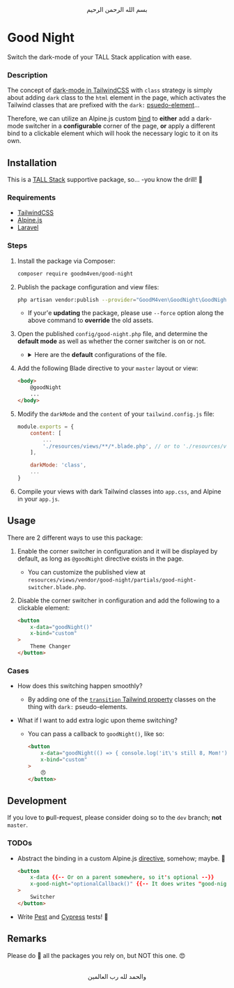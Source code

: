 <div align="center">
    بسم الله الرحمن الرحيم
</div>

# Good Night

Switch the dark-mode of your TALL Stack application with ease.

### Description

The concept of [dark-mode in TailwindCSS](https://tailwindcss.com/docs/dark-mode) with `class` strategy is simply about adding `dark` class to the `html` element in the page, which activates the Tailwind classes that are prefixed with the `dark:` [psuedo-element](https://tailwindcss.com/docs/hover-focus-and-other-states#pseudo-elements)...

Therefore, we can utilize an Alpine.js custom [bind](https://alpinejs.dev/globals/alpine-bind) to **either** add a dark-mode switcher in a **configurable** corner of the page, **or** apply a different bind to a clickable element which will hook the necessary logic to it on its own.


## Installation

This is a [TALL Stack](https://tallstack.dev) supportive package, so... -you know the drill! 🙂

### Requirements

- [TailwindCSS](https://tailwindcss.com)
- [Alpine.js](https://alpinejs.dev)
- [Laravel](https://laravel.com)

### Steps

1. Install the package via Composer:

   ```bash
   composer require goodm4ven/good-night
   ```

2. Publish the package configuration and view files:

   ```bash
   php artisan vendor:publish --provider="GoodM4ven\GoodNight\GoodNightServiceProvider"
   ```

   - If your'e **updating** the package, please use `--force` option along the above command to **override** the old assets.

3. Open the published `config/good-night.php` file, and determine the **default mode** as well as whether the corner switcher is on or not.

   - <details>
       <summary>
         Here are the <b>default</b> configurations of the file.
       </summary><br>

     ```php
     /*
      |--------------------------------------------------------------------------
      | Default Mode
      |--------------------------------------------------------------------------
      |
      | Determine the default dark/light mode that the app will start with.
      |
      | The default is `light` and is stored in `$store.goodNightMode`.
      |
      */

     'default-mode' => env('GOOD_NIGHT_DEFAULT', 'light'),


     /*
      |--------------------------------------------------------------------------
      | Switcher Enabled
      |--------------------------------------------------------------------------
      |
      | Decide whether to show or hide the corner dark-mode switcher in the page.
      |
      | Either way, the package won't work without `@goodNight` directive.
      |
      */

     'switcher-enabled' => env('GOOD_NIGHT_ENABLED', true),


     /*
      |--------------------------------------------------------------------------
      | Switcher Position
      |--------------------------------------------------------------------------
      |
      | Determine the position of the corner switcher button when shown in the page.
      |
      | Available positions are: top-right, top-left, bottom-left, bottom-right.
      |
      */

     'switcher-position' => env('GOOD_NIGHT_POSITION', 'top-right'),
     ```
     </details>

4. Add the following Blade directive to your `master` layout or view:

   ```html
   <body>
       @goodNight
       ...
   </body>
   ```

5. Modify the `darkMode` and the `content` of your `tailwind.config.js` file:

   ```js
   module.exports = {
       content: [
           ...
           './resources/views/**/*.blade.php', // or to './resources/views/vendor/good-night/**' specifically...
       ],

       darkMode: 'class',
       ...
   }
   ```

6. Compile your views with dark Tailwind classes into `app.css`, and Alpine in your `app.js`.


## Usage

There are 2 different ways to use this package:

1. Enable the corner switcher in configuration and it will be displayed by default, as long as `@goodNight` directive exists in the page.

   - You can customize the published view at `resources/views/vendor/good-night/partials/good-night-switcher.blade.php`.

2. Disable the corner switcher in configuration and add the following to a clickable element:

   ```html
   <button
       x-data="goodNight()"
       x-bind="custom"
   >
       Theme Changer
   </button>
   ```

### Cases

- How does this switching happen smoothly?

  - By adding one of the [`transition` Tailwind property](https://tailwindcss.com/docs/transition-property) classes on the thing with `dark:` pseudo-elements.

- What if I want to add extra logic upon theme switching?

  - You can pass a callback to `goodNight()`, like so:

    ```html
    <button
        x-data="goodNight(() => { console.log('it\'s still 8, Mom!') })"
        x-bind="custom"
    >
        😠
    </button>
    ```


## Development

If you love to **p**ull-**r**equest, please consider doing so to the `dev` branch; **not** `master`.

### TODOs

- Abstract the binding in a custom Alpine.js [directive](https://alpinejs.dev/advanced/extending#custom-directives), somehow; maybe. 🤔

  ```html
  <button
      x-data {{-- Or on a parent somewhere, so it's optional --}}
      x-good-night="optionalCallback()" {{-- It does writes "good-night" only once! --}}
  >
      Switcher
  </button>
  ```

- Write [Pest](https://pestphp.com) and [Cypress](https://cypress.io) tests! 🥲


## Remarks

Please do 🌟 all the packages you rely on, but NOT this one. 😍


<div align="center">
   <br>والحمد لله رب العالمين
</div>
